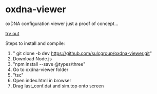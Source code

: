 # oxdna-viewer
oxDNA configuration viewer 
just a proof of concept...

[try out](https://sulcgroup.github.io/oxdna-viewer/)

Steps to install and compile:
1) " git clone -b dev https://github.com/sulcgroup/oxdna-viewer.git"
2) Download Node.js
3) "npm install --save @types/three"
4) Go to oxdna-viewer folder
5) "tsc"
6) Open index.html in browser
7) Drag last_conf.dat and sim.top onto screen
